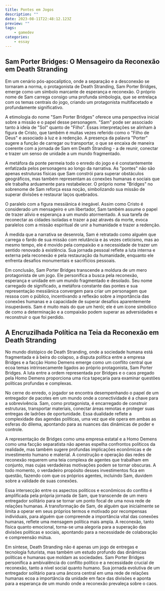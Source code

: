 ```yaml
---
title: Pontes em Jogos
description: ""
date: 2023-08-11T22:48:12.123Z
preview: ""
tags:
    - gamedev
categories:
    - essay
---
```


## Sam Porter Bridges: O Mensageiro da Reconexão em Death Stranding

Em um cenário pós-apocalíptico, onde a separação e a desconexão se tornaram a norma, o protagonista de Death Stranding, Sam Porter Bridges, emerge como um símbolo marcante de esperança e reconexão. O próprio nome de Sam carrega consigo uma profunda simbologia, que se entrelaça com os temas centrais do jogo, criando um protagonista multifacetado e profundamente significativo.

A etimologia do nome "Sam Porter Bridges" oferece uma perspectiva inicial sobre a missão e o papel desse personagem. "Sam" pode ser associado tanto à ideia de "Sol" quanto de "Filho". Essas interpretações se alinham à figura de Cristo, que também é muitas vezes referido como o "Filho de Deus" e associado à luz e à redenção. A presença da palavra "Porter" sugere a função de carregar ou transportar, o que se encaixa de maneira coerente com a jornada de Sam em Death Stranding - a de reunir, conectar e trazer um senso de unidade a um mundo fragmentado.

A metáfora da ponte permeia todo o enredo do jogo e é constantemente enfatizada pelos personagens ao longo da narrativa. As "pontes" não são apenas estruturas físicas que Sam constrói para superar obstáculos geográficos, mas também representam as conexões humanas e sociais que ele trabalha arduamente para restabelecer. O próprio nome "Bridges" no sobrenome de Sam reforça essa noção, simbolizando sua missão de superar divisões e restaurar laços quebrados.

O paralelo com a figura messiânica é inegável. Assim como Cristo é considerado um mensageiro e um libertador, Sam também assume o papel de trazer alívio e esperança a um mundo atormentado. A sua tarefa de reconectar as cidades isoladas e trazer a paz através da morte, evoca paralelos com a missão espiritual de unir a humanidade e trazer a redenção.

À medida que a narrativa se desenrola, Sam é retratado como alguém que carrega o fardo de sua missão com relutância e às vezes ceticismo, mas ao mesmo tempo, ele é movido pela compaixão e a necessidade de trazer um sentido renovado à existência. Sua jornada pessoal reflete a luta interna e externa pela reconexão e pela restauração da humanidade, enquanto ele enfrenta desafios monumentais e sacrifícios pessoais.

Em conclusão, Sam Porter Bridges transcende a moldura de um mero protagonista de um jogo. Ele personifica a busca pela reconexão, esperança e unidade em um mundo fragmentado e desolado. Seu nome carregado de significado, a metáfora constante das pontes e sua representação messiânica convergem para criar um personagem que ressoa com o público, incentivando a reflexão sobre a importância das conexões humanas e a capacidade de superar desafios aparentemente insuperáveis. Sam é muito mais do que um herói; ele é um ícone simbólico de como a determinação e a compaixão podem superar as adversidades e reconstruir o que foi perdido.

## A Encruzilhada Política na Teia da Reconexão em Death Stranding

No mundo distópico de Death Stranding, onde a sociedade humana está fragmentada e à beira do colapso, a disputa política entre a empresa Bridges e a facção Homo Demens emerge como um conflito central que ecoa temas intrinsecamente ligados ao próprio protagonista, Sam Porter Bridges. A luta entre a ordem representada por Bridges e o caos pregado pela Homo Demens proporciona uma rica tapeçaria para examinar questões políticas profundas e complexas.

No cerne do enredo, o jogador se encontra desempenhando o papel de um entregador de pacotes em um mundo onde a conectividade é a chave para a sobrevivência. Sam, como protagonista, é encarregado de construir estruturas, transportar materiais, conectar áreas remotas e proteger suas entregas de ladrões de oportunidade. Essa dualidade reflete a complexidade das agendas políticas, uma vez que ele opera em ambas as esferas do dilema, apontando para as nuances das dinâmicas de poder e controle.

A representação de Bridges como uma empresa estatal e a Homo Demens como uma facção separatista não apenas espelha confrontos políticos da realidade, mas também sugere profundas implicações econômicas e de investimento humano e material. A construção e operação das redes de reconexão requerem uma teia complexa de agentes que trabalham em conjunto, mas cujas verdadeiras motivações podem se tornar obscuras. A todo momento, o verdadeiro propósito desses investimentos fica em questão, fazendo com que os próprios agentes, incluindo Sam, duvidem sobre a validade de suas conexões.

Essa intersecção entre os aspectos políticos e econômicos do conflito é amplificada pela própria jornada de Sam, que transcende de um mero entregador solitário para se tornar um ponto focal de uma nova rede de relações humanas. A transformação de Sam, de alguém que inicialmente se limita a operar em seus próprios termos e motivado por recompensas individuais, para alguém que compreende a importância vital das conexões humanas, reflete uma mensagem política mais ampla. A reconexão, tanto física quanto emocional, torna-se uma alegoria para a superação das divisões políticas e sociais, apontando para a necessidade de colaboração e compreensão mútua.

Em síntese, Death Stranding não é apenas um jogo de entregas e tecnologia futurista, mas também um estudo profundo das dinâmicas políticas e humanas que moldam as sociedades. Sam Porter Bridges personifica a ambivalência do conflito político e a necessidade crucial de reconexão, tanto a nível social quanto humano. Sua jornada evolutiva de um entregador solitário para uma âncora central em uma rede de relações humanas ecoa a importância da unidade em face das divisões e aponta para a esperança de um mundo onde a reconexão prevaleça sobre o caos.